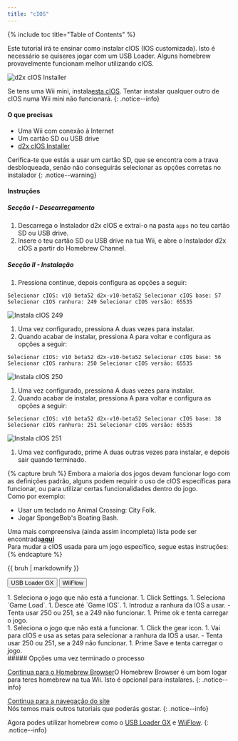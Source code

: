 ```yaml
---
title: "cIOS"
---
```


{% include toc title="Table of Contents" %}

Este tutorial irá te ensinar como instalar cIOS (IOS customizada). Isto é necessário se quiseres jogar com um USB Loader. Alguns homebrew provavelmente funcionam melhor utilizando cIOS.

![d2x cIOS Installer](/images/cios/cIOS.png)

Se tens uma Wii mini, instala[esta cIOS](cios-mini). Tentar instalar qualquer outro de cIOS numa Wii mini não funcionará.
{: .notice--info}

#### O que precisas

* Uma Wii com conexão à Internet
* Um cartão SD ou USB drive
* [d2x cIOS Installer](/assets/files/d2x-cIOS-Installer-Wii.zip)

Cerifica-te que estás a usar um cartão SD, que se encontra com a trava desbloqueada, senão não conseguirás selecionar as opções corretas no instalador
{: .notice--warning}

#### Instruções

##### Secção I - Descarregamento

1. Descarrega o Instalador d2x cIOS e extrai-o na pasta `apps` no teu cartão SD ou USB drive.
1. Insere o teu cartão SD ou USB drive na tua Wii, e abre o Instalador d2x cIOS a partir do Homebrew Channel.

##### Secção II - Instalação

1. Pressiona continue, depois configura as opções a seguir:
```
Selecionar cIOS: v10 beta52 d2x-v10-beta52 Selecionar cIOS base: 57 Selecionar cIOS ranhura: 249 Selecionar cIOS versão: 65535
```
![Instala cIOS 249](/images/cios/Install249.png)
1. Uma vez configurado, pressiona A duas vezes para instalar.
1. Quando acabar de instalar, pressiona A para voltar e configura as opções a seguir:
```
Selecionar cIOS: v10 beta52 d2x-v10-beta52 Selecionar cIOS base: 56 Selecionar cIOS ranhura: 250 Selecionar cIOS versão: 65535
```
![Instala cIOS 250](/images/cios/Install250.png)
1. Uma vez configurado, pressiona A duas vezes para instalar.
1. Quando acabar de instalar, pressiona A para voltar e configura as opções a seguir:
```
Selecionar cIOS: v10 beta52 d2x-v10-beta52 Selecionar cIOS base: 38 Selecionar cIOS ranhura: 251 Selecionar cIOS versão: 65535
```
![Instala cIOS 251](/images/cios/Install251.png)
1. Uma vez configurado, prime A duas outras vezes para instalar, e depois sair quando terminado.

{% capture bruh %}
Embora a maioria dos jogos devam funcionar logo com as definições padrão, alguns podem requirir o uso de cIOS específicas para funcionar, ou para utilizar certas funcionalidades dentro do jogo.<br> Como por exemplo:
* Usar um teclado no Animal Crossing: City Folk.
* Jogar SpongeBob's Boating Bash.

Uma mais compreensiva (ainda assim incompleta) lista pode ser encontrada[**aqui**](https://wiki.gbatemp.net/wiki/Wii_cIOS_base_Compatibility_List)<br> Para mudar a cIOS usada para um jogo específico, segue estas instruções:
{% endcapture %}
<div class="notice--warning">{{ bruh | markdownify }}</div>

<button class="tablinks btn btn--large btn--primary" id="defaultOpen" onclick="openTab(event, 'usbloadergx')">USB Loader GX</button>
<button class="tablinks btn btn--large btn--info" onclick="openTab(event, 'wiiflow')">WiiFlow</button>

<div id="usbloadergx" class="blanktabcontent" markdown="1">
1. Seleciona o jogo que não está a funcionar.
1. Click Settings.
1. Seleciona `Game Load`.
1. Desce até `Game IOS`.
1. Introduz a ranhura da IOS a usar.
    - Tenta usar 250 ou 251, se a 249 não funcionar.
1. Prime ok e tenta carregar o jogo.
</div>
<div id="wiiflow" class="blanktabcontent" markdown="1">
1. Seleciona o jogo que não está a funcionar.
1. Click the gear icon.
1. Vai para cIOS e usa as setas para selecionar a ranhura da IOS a usar.
    - Tenta usar 250 ou 251, se a 249 não funcionar.
1. Prime Save e tenta carregar o jogo.
</div>
##### Opções uma vez terminado o processo

[Continua para o Homebrew Browser](hbb)O Homebrew Browser é um bom logar para teres homebrew na tua Wii. Isto é opcional para instalares.
{: .notice--info}

[Continua para a navegação do site](site-navigation)<br> Nós temos mais outros tutoriais que poderás gostar.
{: .notice--info}

Agora podes utilizar homebrew como o [USB Loader GX](usbloadergx) e [WiiFlow](wiiflow).
{: .notice--info}

<script>
    let tabcontent = document.getElementsByClassName("blanktabcontent");
    let tablinks = document.getElementsByClassName("tablinks");

    function openTab(evt, tabName) {
        let element;

        for (element of tabcontent) {
            element.style.display = "none";
        }

        for (element of tablinks) {
            element.className = element.className.replace("btn--primary", "btn--info");
            if (!element.className.includes('btn--info'))
                element.className += " btn--info";
        }

        document.getElementById(tabName).style.display = "block";
        evt.currentTarget.className = evt.currentTarget.className.replace("btn--info", "btn--primary");
    }

    // Get the element with id="defaultOpen" and click on it
    document.getElementById("defaultOpen").click();
</script>
